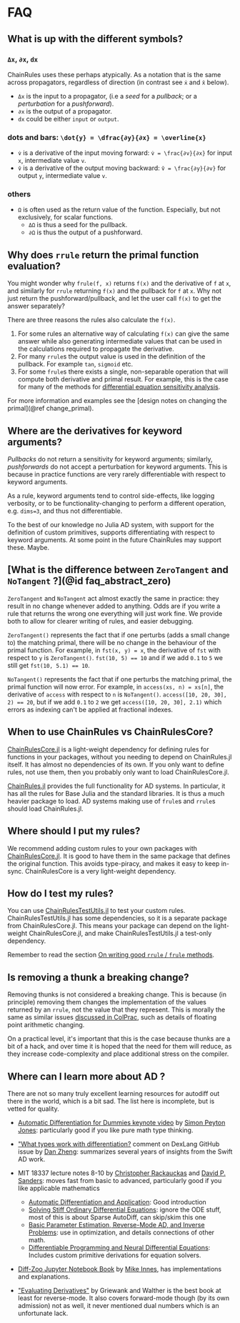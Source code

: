 # FAQ

## What is up with the different symbols?

### `Δx`, `∂x`, `dx`
ChainRules uses these perhaps atypically.
As a notation that is the same across propagators, regardless of direction (in contrast see `ẋ` and `x̄` below).

 - `Δx` is the input to a propagator, (i.e a _seed_ for a _pullback_; or a _perturbation_ for a _pushforward_).
 - `∂x` is the output of a propagator.
 - `dx` could be either `input` or `output`.


### dots and bars: ``\dot{y} = \dfrac{∂y}{∂x} = \overline{x}``
 - `v̇` is a derivative of the input moving forward: ``v̇ = \frac{∂v}{∂x}`` for input ``x``, intermediate value ``v``.
 - `v̄` is a derivative of the output moving backward: ``v̄ = \frac{∂y}{∂v}`` for output ``y``, intermediate value ``v``.

### others
 - `Ω` is often used as the return value of the function. Especially, but not exclusively, for scalar functions.
     - `ΔΩ` is thus a seed for the pullback.
     - `∂Ω` is thus the output of a pushforward.


## Why does `rrule` return the primal function evaluation?
You might wonder why `frule(f, x)` returns `f(x)` and the derivative of `f` at `x`, and similarly for `rrule` returning `f(x)` and the pullback for `f` at `x`.
Why not just return the pushforward/pullback, and let the user call `f(x)` to get the answer separately?

There are three reasons the rules also calculate the `f(x)`.
1. For some rules an alternative way of calculating `f(x)` can give the same answer while also generating intermediate values that can be used in the calculations required to propagate the derivative.
2. For many `rrule`s the output value is used in the definition of the pullback. For example `tan`, `sigmoid` etc.
3. For some `frule`s there exists a single, non-separable operation that will compute both derivative and primal result. For example, this is the case for many of the methods for [differential equation sensitivity analysis](https://docs.juliadiffeq.org/stable/analysis/sensitivity/#sensitivity-1).

For more information and examples see the [design notes on changing the primal](@ref change_primal).

## Where are the derivatives for keyword arguments?

_Pullbacks_ do not return a sensitivity for keyword arguments;
similarly, _pushforwards_ do not accept a perturbation for keyword arguments.
This is because in practice functions are very rarely differentiable with respect to keyword arguments.

As a rule, keyword arguments tend to control side-effects, like logging verbosity,
or to be functionality-changing to perform a different operation, e.g. `dims=3`, and thus not differentiable.

To the best of our knowledge no Julia AD system, with support for the definition of custom primitives, supports differentiating with respect to keyword arguments.
At some point in the future ChainRules may support these. Maybe.


## [What is the difference between `ZeroTangent` and `NoTangent` ?](@id faq_abstract_zero)
`ZeroTangent` and `NoTangent` act almost exactly the same in practice: they result in no change whenever added to anything.
Odds are if you write a rule that returns the wrong one everything will just work fine.
We provide both to allow for clearer writing of rules, and easier debugging.

`ZeroTangent()` represents the fact that if one perturbs (adds a small change to) the matching primal, there will be no change in the behaviour of the primal function.
For example, in `fst(x, y) = x`, the derivative of `fst` with respect to `y` is `ZeroTangent()`.
`fst(10, 5) == 10` and if we add `0.1` to `5` we still get `fst(10, 5.1) == 10`.

`NoTangent()` represents the fact that if one perturbs the matching primal, the primal function will now error.
For example, in `access(xs, n) = xs[n]`, the derivative of `access` with respect to `n` is `NoTangent()`.
`access([10, 20, 30], 2) == 20`, but if we add `0.1` to `2` we get `access([10, 20, 30], 2.1)` which errors as indexing can't be applied at fractional indexes.


## When to use ChainRules vs ChainRulesCore?

[ChainRulesCore.jl](https://github.com/JuliaDiff/ChainRulesCore.jl) is a light-weight dependency for defining rules for functions in your packages, without you needing to depend on ChainRules.jl itself.
It has almost no dependencies of its own.
If you only want to define rules, not use them, then you probably only want to load ChainRulesCore.jl.

[ChainRules.jl](https://github.com/JuliaDiff/ChainRules.jl) provides the full functionality for AD systems. In particular, it has all the rules for Base Julia and the standard libraries.
It is thus a much heavier package to load.
AD systems making use of `frule`s and `rrule`s should load ChainRules.jl.

## Where should I put my rules?

We recommend adding custom rules to your own packages with [ChainRulesCore.jl](https://github.com/JuliaDiff/ChainRulesCore.jl).
It is good to have them in the same package that defines the original function.
This avoids type-piracy, and makes it easy to keep in-sync.
ChainRulesCore is a very light-weight dependency.

## How do I test my rules?

You can use [ChainRulesTestUtils.jl](https://github.com/JuliaDiff/ChainRulesTestUtils.jl) to test your custom rules.
ChainRulesTestUtils.jl has some dependencies, so it is a separate package from ChainRulesCore.jl.
This means your package can depend on the light-weight ChainRulesCore.jl, and make ChainRulesTestUtils.jl a test-only dependency.

Remember to read the section [On writing good `rrule` / `frule` methods](@ref).

## Is removing a thunk a breaking change?
Removing thunks is not considered a breaking change.
This is because (in principle) removing them changes the implementation of the values
returned by an `rrule`, not the value that they represent.
This is morally the same as similar issues [discussed in ColPrac](https://github.com/SciML/ColPrac#changes-that-are-not-considered-breaking), such as details of floating point arithmetic changing.

On a practical level, it's important that this is the case because thunks are a bit of a hack,
and over time it is hoped that the need for them will reduce, as they increase
code-complexity and place additional stress on the compiler.

## Where can I learn more about AD ?
There are not so many truly excellent learning resources for autodiff out there in the world, which is a bit sad.
The list here is incomplete, but is vetted for quality.

 - [Automatic Differentiation for Dummies keynote video](https://www.youtube.com/watch?v=FtnkqIsfNQc) by [Simon Peyton Jones](https://github.com/simonpj): particularly good if you like pure math type thinking.

 - ["What types work with differentiation?](https://github.com/google-research/dex-lang/issues/454#issuecomment-766089519) comment on DexLang GitHub issue by [Dan Zheng](https://github.com/dan-zheng): summarizes several years of insights from the Swift AD work.

 - MIT 18337 lecture notes 8-10 by [Christopher Rackauckas](https://github.com/ChrisRackauckas) and [David P. Sanders](https://github.com/dpsanders): moves fast from basic to advanced, particularly good if you like applicable mathematics
   - [Automatic Differentiation and Application](https://mitmath.github.io/18337/lecture8/automatic_differentiation): Good introduction
   - [Solving Stiff Ordinary Differential Equations](https://mitmath.github.io/18337/lecture9/stiff_odes): ignore the ODE stuff, most of this is about Sparse AutoDiff, can skip/skim this one
   - [Basic Parameter Estimation, Reverse-Mode AD, and Inverse Problems](https://mitmath.github.io/18337/lecture10/estimation_identification): use in optimization, and details connections of other math.
   - [Differentiable Programming and Neural Differential Equations](https://mitmath.github.io/18337/lecture11/adjoints): Includes custom primitive derivations for equation solvers.

 - [Diff-Zoo Jupyter Notebook Book](https://github.com/MikeInnes/diff-zoo) by [Mike Innes](https://github.com/MikeInnes/diff-zoo), has implementations and explanations.

 - ["Evaluating Derivatives"](https://dl.acm.org/doi/book/10.5555/1455489) by Griewank and Walther is the best book at least for reverse-mode. It also covers forward-mode though (by its own admission) not as well, it never mentioned dual numbers which is an unfortunate lack.
